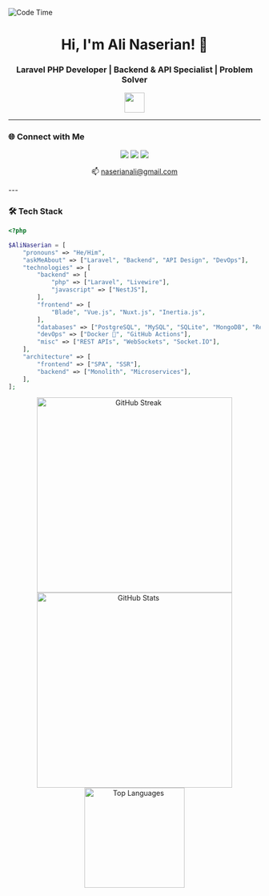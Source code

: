 ![Code Time](http://img.shields.io/badge/Code%20Time-3%2C656%20hrs%2026%20mins-blue)
<h1 align="center">Hi, I'm Ali Naserian! 👋</h1>
<h3 align="center">Laravel PHP Developer | Backend & API Specialist | Problem Solver</h3>
<p align="center">
  <img src="https://media.giphy.com/media/v1.Y2lkPTc5MGI3NjExaHh5ZTl3ejg4aW9reTlodHloY2JpZGZzcGpuMGs3ZHl4ZG5xcmFkOSZlcD12MV9naWZzX3RyZW5kaW5nJmN0PWc/tHIRLHtNwxpjIFqPdV/giphy.gif" width="40">
</p>

---

### 🌐 Connect with Me
<p align="center">
  <a href="https://twitter.com/ali_1999s"><img src="https://img.shields.io/twitter/follow/ali_1999s?style=social" /></a>
  <a href="https://www.linkedin.com/in/ali-naserian/"><img src="https://img.shields.io/badge/-Ali%20Naserian-blue?style=flat-square&logo=Linkedin&logoColor=white" /></a>
  <a href="https://github.com/naserianali"><img src="https://img.shields.io/github/followers/naserianali?label=follow&style=social" /></a>
</p>
<p align="center">📫 <a href="mailto:naserianali@gmail.com">naserianali@gmail.com</a></p>
---

### 🛠️ Tech Stack
```php
<?php

$AliNaserian = [
    "pronouns" => "He/Him",
    "askMeAbout" => ["Laravel", "Backend", "API Design", "DevOps"],
    "technologies" => [
        "backend" => [
            "php" => ["Laravel", "Livewire"],
            "javascript" => ["NestJS"],
        ],
        "frontend" => [
            "Blade", "Vue.js", "Nuxt.js", "Inertia.js",
        ],
        "databases" => ["PostgreSQL", "MySQL", "SQLite", "MongoDB", "Redis"],
        "devOps" => ["Docker 🐳", "GitHub Actions"],
        "misc" => ["REST APIs", "WebSockets", "Socket.IO"],
    ],
    "architecture" => [
        "frontend" => ["SPA", "SSR"],
        "backend" => ["Monolith", "Microservices"],
    ],
];

```
<div align="center"> <img width="390" src="https://streak-stats.demolab.com/?user=naserianali&theme=react&border=61dafb&hide_border=true" alt="GitHub Streak" /> <img width="390" src="https://github-readme-stats.vercel.app/api?username=naserianali&show_icons=true&theme=react&border_color=61dafb&hide_border=true" alt="GitHub Stats" /> </div> <div align="center"> <img height="200" src="https://github-readme-stats.vercel.app/api/top-langs/?username=naserianali&hide=c%23,powershell,Mathematica,Ruby,Objective-C,Objective-C%2b%2b,Cuda&title_color=61dafb&text_color=ffffff&icon_color=61dafb&bg_color=20232a&langs_count=8&layout=compact&border_color=61dafb&hide_border=true" alt="Top Languages" /> </div>

